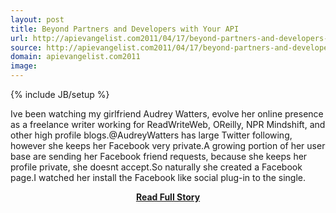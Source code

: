 ```yaml
---
layout: post
title: Beyond Partners and Developers with Your API
url: http://apievangelist.com2011/04/17/beyond-partners-and-developers-with-your-api/
source: http://apievangelist.com2011/04/17/beyond-partners-and-developers-with-your-api/
domain: apievangelist.com2011
image: 
---
```

{% include JB/setup %}<p>Ive been watching my girlfriend Audrey Watters, evolve her online presence as a freelance writer working for ReadWriteWeb, OReilly, NPR Mindshift, and other high profile blogs.@AudreyWatters has large Twitter following, however she keeps her Facebook very private.A growing portion of her user base are sending her Facebook friend requests, because she keeps her profile private, she doesnt accept.So naturally she created a Facebook page.I watched her install the Facebook like social plug-in to the single.</p>
<center><p><a href="http://apievangelist.com2011/04/17/beyond-partners-and-developers-with-your-api/" style='padding:25px; font-sze:18px; font-weight: bold;'>Read Full Story</a></p></center>
